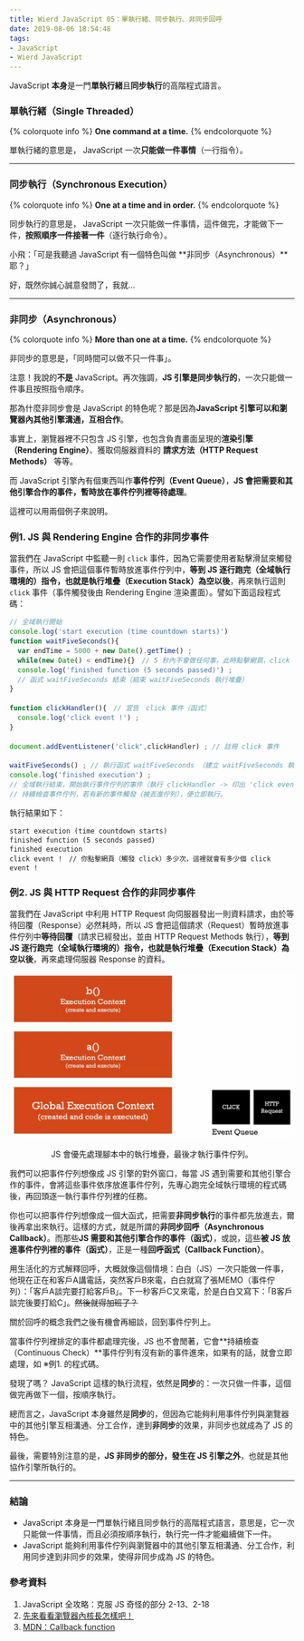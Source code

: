 ```yaml
---
title: Wierd JavaScript 05：單執行緒、同步執行、非同步回呼
date: 2019-08-06 18:54:48
tags:
- JavaScript
- Wierd JavaScript
---
```


JavaScript **本身**是一門**單執行緒**且**同步執行**的高階程式語言。

<!-- more -->

### 單執行緒（Single Threaded）
{% colorquote info %}
**One command at a time.**
{% endcolorquote %}

單執行緒的意思是， JavaScript 一次**只能做一件事情**（一行指令）。

<hr>

### 同步執行（Synchronous Execution）
{% colorquote info %}
**One at a time and in order.**
{% endcolorquote %}

同步執行的意思是， JavaScript 一次只能做一件事情，這件做完，才能做下一件，**按照順序一件接著一件**（逐行執行命令）。

小飛：「可是我聽過 JavaScript 有一個特色叫做 **非同步（Asynchronous）**耶？」

好，既然你誠心誠意發問了，我就...

<hr>

### 非同步（Asynchronous）

{% colorquote info %}
**More than one at a time.**
{% endcolorquote %}

非同步的意思是，「同時間可以做不只一件事」。

注意！我說的**不是** JavaScript。再次強調，**JS 引擎是同步執行的**，一次只能做一件事且按照指令順序。

那為什麼非同步會是 JavaScript 的特色呢？那是因為**JavaScript 引擎可以和瀏覽器內其他引擎溝通，互相合作**。

事實上，瀏覽器裡不只包含 JS 引擎，也包含負責畫面呈現的**渲染引擎（Rendering Engine）**、獲取伺服器資料的 **請求方法（HTTP Request Methods）** 等等。

而 JavaScript 引擎內有個東西叫作**事件佇列（Event Queue）**，**JS 會把需要和其他引擎合作的事件，暫時放在事件佇列裡等待處理**。

這裡可以用兩個例子來說明。

### 例1. JS 與 Rendering Engine 合作的非同步事件

當我們在 JavaScript 中監聽一則 `click` 事件，因為它需要使用者點擊滑鼠來觸發事件，所以 JS 會把這個事件暫時放進事件佇列中，**等到 JS 逐行跑完（全域執行環境的）指令，也就是執行堆疊（Execution Stack）為空以後**，再來執行這則 `click` 事件（事件觸發後由 Rendering Engine 渲染畫面）。譬如下面這段程式碼：

```javascript
// 全域執行開始
console.log('start execution (time countdown starts)') 
function waitFiveSeconds(){
  var endTime = 5000 + new Date().getTime() ;
  while(new Date() < endTime){}　// 5 秒內不會做任何事，此時點擊網頁，click 事件不會立刻被執行，而是被放進事件佇列等待。
  console.log('finished function (5 seconds passed)') ;　
  // 函式 waitFiveSeconds 結束（結束 waitFiveSeconds 執行堆疊）
}

function clickHandler(){　// 宣告　click 事件（函式）
  console.log('click event !') ;
}

document.addEventListener('click',clickHandler) ; // 註冊 click 事件

waitFiveSeconds() ; // 執行函式 waitFiveSeconds （建立 waitFiveSeconds 執行堆疊）
console.log('finished execution') ;　
// 全域執行結束，開始執行事件佇列的事件（執行 clickHandler -> 印出 'click event !' -> 結束 clickHandler）。
// 持續檢查事件佇列，若有新的事件觸發（被丟進佇列），便立即執行。
```

執行結果如下：

```
start execution (time countdown starts)
finished function (5 seconds passed)
finished execution
click event !　// 你點擊網頁（觸發 click）多少次，這裡就會有多少個 click event !
```

### 例2. JS 與 HTTP Request 合作的非同步事件

當我們在 JavaScript 中利用 HTTP Request 向伺服器發出一則資料請求，由於等待回覆（Response）必然耗時，所以 JS 會把這個請求（Request）暫時放進事件佇列中**等待回覆**（請求已經發出，並由 HTTP Request Methods 執行），**等到 JS 逐行跑完（全域執行環境的）指令，也就是執行堆疊（Execution Stack）為空以後**，再來處理伺服器 Response 的資料。

![JS 會優先處理腳本中的執行堆疊，最後才執行事件佇列。（圖片源自參考資料 1.）](./eventQueue.JPG)
<center>JS 會優先處理腳本中的執行堆疊，最後才執行事件佇列。</center>

我們可以把事件佇列想像成 JS 引擎的對外窗口，每當 JS 遇到需要和其他引擎合作的事件，會將這些事件依序放進事件佇列，先專心跑完全域執行環境的程式碼後，再回頭逐一執行事件佇列裡的任務。

你也可以把事件佇列想像成一個大函式，把需要**非同步執行**的事件都先放進去，爾後再拿出來執行。這樣的方式，就是所謂的**非同步回呼（Asynchronous Callback）**。而那些**JS 需要和其他引擎合作的事件（函式）**，或說，這些**被 JS 放進事件佇列裡的事件（函式）**，正是一種**回呼函式（Callback Function）**。

用生活化的方式解釋回呼，大概就像這個情境：白白（JS）一次只能做一件事，他現在正在和客戶A講電話，突然客戶B來電，白白就寫了張MEMO（事件佇列）：「客戶A談完要打給客戶B」。下一秒客戶C又來電，於是白白又寫下：「B客戶談完後要打給C」。~~然後就得加班了？~~

關於回呼的概念我們之後有機會再細談，回到事件佇列上。

當事件佇列裡排定的事件都處理完後，JS 也不會閒著，它會**持續檢查（Continuous Check）**事件佇列有沒有新的事件進來，如果有的話，就會立即處理，如 ※例1. 的程式碼。

發現了嗎？ JavaScript 這樣的執行流程，依然是**同步**的：一次只做一件事，這個做完再做下一個，按順序執行。

總而言之，JavaScript 本身雖然是**同步**的，但因為它能夠利用事件佇列與瀏覽器中的其他引擎互相溝通、分工合作，達到**非同步**的效果，非同步也就成為了 JS 的特色。

最後，需要特別注意的是，**JS 非同步的部分，發生在 JS 引擎之外**，也就是其他協作引擎所執行的。

<hr>

### 結論
* JavaScript 本身是一門單執行緒且同步執行的高階程式語言，意思是，它一次只能做一件事情，而且必須按順序執行，執行完一件才能繼續做下一件。
* JavaScript 能夠利用事件佇列與瀏覽器中的其他引擎互相溝通、分工合作，利用同步達到非同步的效果，使得非同步成為 JS 的特色。


### 參考資料
1. JavaScript 全攻略：克服 JS 奇怪的部分 2-13、2-18
2. [先來看看瀏覽器內核長怎樣吧！](https://ithelp.ithome.com.tw/articles/10191427)
3. [MDN：Callback function](https://developer.mozilla.org/en-US/docs/Glossary/Callback_function)

